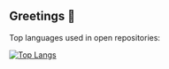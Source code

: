 ## Greetings 👋
Top languages used in open repositories:

[![Top Langs](https://github-readme-stats-sandy-beta-62.vercel.app/api/top-langs/?username=duriel666)](https://github.com/duriel666&exclude_repo=github-readme-stats)

<!--
**duriel666/duriel666** is a ✨ _special_ ✨ repository because its `README.md` (this file) appears on your GitHub profile.

Here are some ideas to get you started:

- 🔭 I’m currently working on ...
- 🌱 I’m currently learning ...
- 👯 I’m looking to collaborate on ...
- 🤔 I’m looking for help with ...
- 💬 Ask me about ...
- 📫 How to reach me: ...
- 😄 Pronouns: ...
- ⚡ Fun fact: ...
-->
